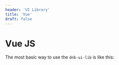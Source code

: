 ```yaml
---
header: 'UI Library'
title: 'Vue'
draft: false
---
```


# Vue JS

The most basic way to use the `dnb-ui-lib` is like this:
